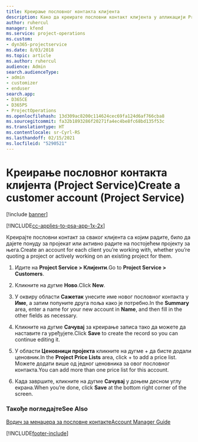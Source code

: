 ```yaml
---
title: Креирање пословног контакта клијента
description: Како да креирате пословни контакт клијента у апликацији Project Service
author: ruhercul
manager: kfend
ms.service: project-operations
ms.custom:
- dyn365-projectservice
ms.date: 8/03/2018
ms.topic: article
ms.author: ruhercul
audience: Admin
search.audienceType:
- admin
- customizer
- enduser
search.app:
- D365CE
- D365PS
- ProjectOperations
ms.openlocfilehash: 13d309ac8200c114624cec69fa124d6af766cba8
ms.sourcegitcommit: fa32b1893286f20271fa4ec4be8fc68bd135f53c
ms.translationtype: HT
ms.contentlocale: sr-Cyrl-RS
ms.lasthandoff: 02/15/2021
ms.locfileid: "5290521"
---
```

# <a name="create-a-customer-account-project-service"></a><span data-ttu-id="23bc3-103">Креирање пословног контакта клијента (Project Service)</span><span class="sxs-lookup"><span data-stu-id="23bc3-103">Create a customer account (Project Service)</span></span>

[!include [banner](../includes/psa-now-project-operations.md)]

[!INCLUDE[cc-applies-to-psa-app-1x-2x](../includes/cc-applies-to-psa-app-1x-2x.md)]

<span data-ttu-id="23bc3-104">Креирајте пословни контакт за сваког клијента са којим радите, било да дајете понуду за пројекат или активно радите на постојећем пројекту за њега.</span><span class="sxs-lookup"><span data-stu-id="23bc3-104">Create an account for each client you’re working with, whether you’re quoting a project or actively working on an existing project for them.</span></span>  
  
1.  <span data-ttu-id="23bc3-105">Идите на **Project Service > Клијенти**.</span><span class="sxs-lookup"><span data-stu-id="23bc3-105">Go to **Project Service > Customers**.</span></span>  
  
2.  <span data-ttu-id="23bc3-106">Кликните на дугме **Ново**.</span><span class="sxs-lookup"><span data-stu-id="23bc3-106">Click **New**.</span></span>  
  
3.  <span data-ttu-id="23bc3-107">У оквиру области **Сажетак** унесите име новог пословног контакта у **Име**, а затим попуните друга поља како је потребно.</span><span class="sxs-lookup"><span data-stu-id="23bc3-107">In the **Summary** area, enter a name for your new account in **Name**, and then fill in the other fields as necessary.</span></span>  
  
4.  <span data-ttu-id="23bc3-108">Кликните на дугме **Сачувај** за креирање записа тако да можете да наставите га уређујете.</span><span class="sxs-lookup"><span data-stu-id="23bc3-108">Click **Save** to create the record so you can continue editing it.</span></span>  
  
5.  <span data-ttu-id="23bc3-109">У области **Ценовници пројекта** кликните на дугме + да бисте додали ценовник.</span><span class="sxs-lookup"><span data-stu-id="23bc3-109">In the **Project Price Lists** area, click + to add a price list.</span></span> <span data-ttu-id="23bc3-110">Можете додати више од једног ценовника за овог пословног контакта.</span><span class="sxs-lookup"><span data-stu-id="23bc3-110">You can add more than one price list for this account.</span></span>  
  
6.  <span data-ttu-id="23bc3-111">Када завршите, кликните на дугме **Сачувај** у доњем десном углу екрана.</span><span class="sxs-lookup"><span data-stu-id="23bc3-111">When you’re done, click **Save** at the bottom right corner of the screen.</span></span>  
  
### <a name="see-also"></a><span data-ttu-id="23bc3-112">Такође погледајте</span><span class="sxs-lookup"><span data-stu-id="23bc3-112">See Also</span></span>  
 [<span data-ttu-id="23bc3-113">Водич за менаџера за пословне контакте</span><span class="sxs-lookup"><span data-stu-id="23bc3-113">Account Manager Guide</span></span>](../psa/account-manager-guide.md)


[!INCLUDE[footer-include](../includes/footer-banner.md)]